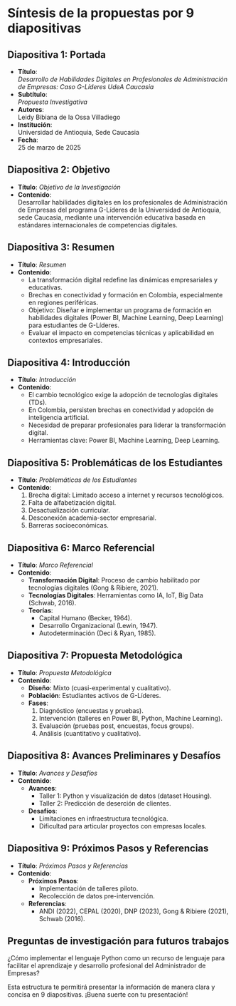 # Síntesis de la propuestas por 9 diapositivas 

## **Diapositiva 1: Portada**
- **Título**:  
  *Desarrollo de Habilidades Digitales en Profesionales de Administración de Empresas: Caso G-Líderes UdeA Caucasia*  
- **Subtítulo**:  
  *Propuesta Investigativa*  
- **Autores**:  
  Leidy Bibiana de la Ossa Villadiego   
- **Institución**:  
  Universidad de Antioquia, Sede Caucasia  
- **Fecha**:  
  25 de marzo de 2025  


## **Diapositiva 2: Objetivo**
- **Título**: *Objetivo de la Investigación*  
- **Contenido**:  
  Desarrollar habilidades digitales en los profesionales de Administración de Empresas del programa G-Líderes de la Universidad de Antioquia, sede Caucasia, mediante una intervención educativa basada en estándares internacionales de competencias digitales.  


## **Diapositiva 3: Resumen**
- **Título**: *Resumen*  
- **Contenido**:  
  - La transformación digital redefine las dinámicas empresariales y educativas.  
  - Brechas en conectividad y formación en Colombia, especialmente en regiones periféricas.  
  - Objetivo: Diseñar e implementar un programa de formación en habilidades digitales (Power BI, Machine Learning, Deep Learning) para estudiantes de G-Líderes.  
  - Evaluar el impacto en competencias técnicas y aplicabilidad en contextos empresariales.  


## **Diapositiva 4: Introducción**
- **Título**: *Introducción*  
- **Contenido**:  
  - El cambio tecnológico exige la adopción de tecnologías digitales (TDs).  
  - En Colombia, persisten brechas en conectividad y adopción de inteligencia artificial.  
  - Necesidad de preparar profesionales para liderar la transformación digital.  
  - Herramientas clave: Power BI, Machine Learning, Deep Learning.  


## **Diapositiva 5: Problemáticas de los Estudiantes**
- **Título**: *Problemáticas de los Estudiantes*  
- **Contenido**:  
  1. Brecha digital: Limitado acceso a internet y recursos tecnológicos.  
  2. Falta de alfabetización digital.  
  3. Desactualización curricular.  
  4. Desconexión academia-sector empresarial.  
  5. Barreras socioeconómicas.  


## **Diapositiva 6: Marco Referencial**
- **Título**: *Marco Referencial*  
- **Contenido**:  
  - **Transformación Digital**: Proceso de cambio habilitado por tecnologías digitales (Gong & Ribiere, 2021).  
  - **Tecnologías Digitales**: Herramientas como IA, IoT, Big Data (Schwab, 2016).  
  - **Teorías**:  
    - Capital Humano (Becker, 1964).  
    - Desarrollo Organizacional (Lewin, 1947).  
    - Autodeterminación (Deci & Ryan, 1985).  


## **Diapositiva 7: Propuesta Metodológica**
- **Título**: *Propuesta Metodológica*  
- **Contenido**:  
  - **Diseño**: Mixto (cuasi-experimental y cualitativo).  
  - **Población**: Estudiantes activos de G-Líderes.  
  - **Fases**:  
    1. Diagnóstico (encuestas y pruebas).  
    2. Intervención (talleres en Power BI, Python, Machine Learning).  
    3. Evaluación (pruebas post, encuestas, focus groups).  
    4. Análisis (cuantitativo y cualitativo).  


## **Diapositiva 8: Avances Preliminares y Desafíos**
- **Título**: *Avances y Desafíos*  
- **Contenido**:  
  - **Avances**:  
    - Taller 1: Python y visualización de datos (dataset Housing).  
    - Taller 2: Predicción de deserción de clientes.  
  - **Desafíos**:  
    - Limitaciones en infraestructura tecnológica.  
    - Dificultad para articular proyectos con empresas locales.  


## **Diapositiva 9: Próximos Pasos y Referencias**
- **Título**: *Próximos Pasos y Referencias*  
- **Contenido**:  
  - **Próximos Pasos**:  
    - Implementación de talleres piloto.  
    - Recolección de datos pre-intervención.  
  - **Referencias**:  
    - ANDI (2022), CEPAL (2020), DNP (2023), Gong & Ribiere (2021), Schwab (2016).  

## Preguntas de investigación para futuros trabajos

¿Cómo implementar el lenguaje Python como un recurso de lenguaje para facilitar el aprendizaje y desarrollo profesional del Administrador de Empresas?  



Esta estructura te permitirá presentar la información de manera clara y concisa en 9 diapositivas. ¡Buena suerte con tu presentación!
